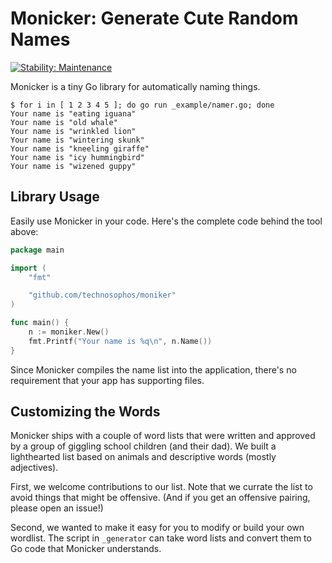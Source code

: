 # Monicker: Generate Cute Random Names
[![Stability: Maintenance](https://masterminds.github.io/stability/maintenance.svg)](https://masterminds.github.io/stability/maintenance.html)

Monicker is a tiny Go library for automatically naming things.

```console
$ for i in [ 1 2 3 4 5 ]; do go run _example/namer.go; done
Your name is "eating iguana"
Your name is "old whale"
Your name is "wrinkled lion"
Your name is "wintering skunk"
Your name is "kneeling giraffe"
Your name is "icy hummingbird"
Your name is "wizened guppy"
```

## Library Usage

Easily use Monicker in your code. Here's the complete code behind the
tool above:

```go
package main

import (
	"fmt"

	"github.com/technosophos/moniker"
)

func main() {
	n := moniker.New()
	fmt.Printf("Your name is %q\n", n.Name())
}
```

Since Monicker compiles the name list into the application, there's no
requirement that your app has supporting files.

## Customizing the Words

Monicker ships with a couple of word lists that were written and
approved by a group of giggling school children (and their dad). We
built a lighthearted list based on animals and descriptive words (mostly
adjectives).

First, we welcome contributions to our list. Note that we currate the
list to avoid things that might be offensive. (And if you get an
offensive pairing, please open an issue!)

Second, we wanted to make it easy for you to modify or build your own
wordlist. The script in `_generator` can take word lists and convert
them to Go code that Monicker understands.
